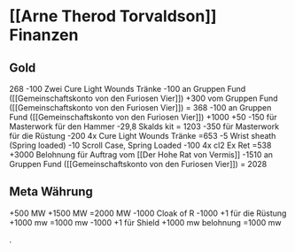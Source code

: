 # [[Arne Therod Torvaldson]] Finanzen

## Gold
268
-100   Zwei Cure Light Wounds Tränke
-100   an Gruppen Fund ([[Gemeinschaftskonto von den Furiosen Vier]])
+300 vom Gruppen Fund ([[Gemeinschaftskonto von den Furiosen Vier]])
= 368 
-100   an Gruppen Fund ([[Gemeinschaftskonto von den Furiosen Vier]])
+1000
+50
-150  für Masterwork für den Hammer
-29,8  Skalds kit
= 1203
-350  für Masterwork für die Rüstung
-200 4x Cure Light Wounds Tränke
=653
-5 Wrist sheath (Spring loaded)
-10 Scroll Case, Spring Loaded
-100 4x cl2 Ex Ret
=538
+3000 Belohnung für Auftrag vom [[Der Hohe Rat von Vermis]] 
-1510 an Gruppen Fund ([[Gemeinschaftskonto von den Furiosen Vier]])
= 2028


## Meta Währung
+500 MW
+1500 MW
=2000 MW
-1000 Cloak of R
-1000 +1 für die Rüstung
+1000 mw
=1000 mw
-1000 +1 für Shield
+1000 mw belohnung
=1000 mw












.